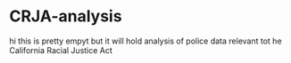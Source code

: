 # CRJA-analysis
hi this is pretty empyt but it will hold analysis of police data relevant tot he California Racial Justice Act

